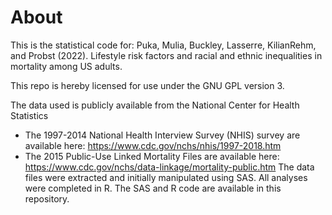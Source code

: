# About

This is the statistical code for:
Puka, Mulia, Buckley, Lasserre, KilianRehm, and Probst (2022). Lifestyle risk factors and racial and ethnic inequalities in mortality among US adults. 

This repo is hereby licensed for use under the GNU GPL version 3.

The data used is publicly available from the National Center for Health Statistics
- The 1997-2014 National Health Interview Survey (NHIS) survey are available here: https://www.cdc.gov/nchs/nhis/1997-2018.htm
- The 2015 Public-Use Linked Mortality Files are available here: https://www.cdc.gov/nchs/data-linkage/mortality-public.htm
The data files were extracted and initially manipulated using SAS. All analyses were completed in R. The SAS and R code are available in this repository. 
